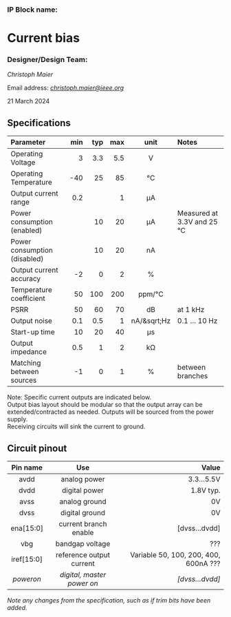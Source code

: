 ### IP Block name:

# Current bias

### Designer/Design Team:

*Christoph Maier*

Email address: [*christoph.maier@ieee.org*](mailto:christoph.maier@ieee.org)

21 March 2024

## Specifications

| Parameter                    | min | typ | max | unit        | Notes                         |
|:-----------------------------|----:|----:|----:|:-----------:|:------------------------------|
| Operating Voltage            | 3   | 3.3 | 5.5 | V           |                               |
| Operating Temperature        | -40 | 25  | 85  | &deg;C      |                               |
| Output current range         | 0.2 |     | 1   | &micro;A    |                               |
| Power consumption (enabled)  |     | 10  | 20  | &micro;A    | Measured at 3.3V and 25 &deg;C|
| Power consumption (disabled) |     | 10  | 20  | nA          |                               |
| Output current accuracy      | -2  | 0   | 2   | %           |                               |
| Temperature coefficient      | 50  | 100 | 200 | ppm/&deg;C  |                               |
| PSRR                         | 50  | 60  | 70  | dB          | at 1 kHz                      |
| Output noise                 | 0.1 | 0.5 | 1   | nA/&sqrt;Hz | 0.1 … 10 Hz                   |
| Start-up time                | 10  | 20  | 40  | &micro;s    |                               |
| Output impedance             | 0.5 | 1   | 2   | k&Omega;    |                               |
| Matching between sources     | -1  | 0   | 1   | %           | between branches              |

Note:  Specific current outputs are indicated below.  
Output bias layout should be modular so that the output array can be extended/contracted as needed.
Outputs will be sourced from the power supply.  
Receiving circuits will sink the current to ground.  

## Circuit pinout

| Pin name  | Use                        | Value                                |
|:---------:|:--------------------------:|-------------------------------------:|
| avdd      | analog power               | 3.3&hellip;5.5V                      |
| dvdd      | digital power              | 1.8V typ.                            |
| avss      | analog ground              | 0V                                   |
| dvss      | digital ground             | 0V                                   |
| ena[15:0] | current branch enable      | [dvss&hellip;dvdd]                   |
| vbg       | bandgap voltage            | ???                                  |
| iref[15:0]| reference output current   | Variable 50, 100, 200, 400, 600nA ???|
| *poweron* | *digital, master power on* | *[dvss&hellip;dvdd]*                 |

*Note any changes from the specification, such as if trim bits have been
added.*


